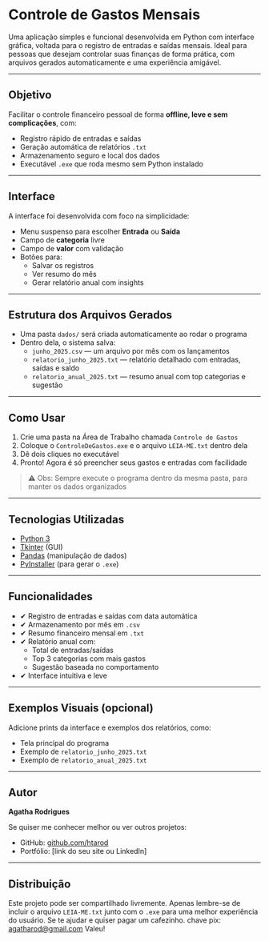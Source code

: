 # Controle de Gastos Mensais

Uma aplicação simples e funcional desenvolvida em Python com interface gráfica, voltada para o registro de entradas e saídas mensais. Ideal para pessoas que desejam controlar suas finanças de forma prática, com arquivos gerados automaticamente e uma experiência amigável.

---

## Objetivo

Facilitar o controle financeiro pessoal de forma **offline, leve e sem complicações**, com:
- Registro rápido de entradas e saídas
- Geração automática de relatórios `.txt`
- Armazenamento seguro e local dos dados
- Executável `.exe` que roda mesmo sem Python instalado

---

## Interface

A interface foi desenvolvida com foco na simplicidade:
- Menu suspenso para escolher **Entrada** ou **Saída**
- Campo de **categoria** livre
- Campo de **valor** com validação
- Botões para:
  - Salvar os registros
  - Ver resumo do mês
  - Gerar relatório anual com insights

---

## Estrutura dos Arquivos Gerados

- Uma pasta `dados/` será criada automaticamente ao rodar o programa
- Dentro dela, o sistema salva:
  - `junho_2025.csv` — um arquivo por mês com os lançamentos
  - `relatorio_junho_2025.txt` — relatório detalhado com entradas, saídas e saldo
  - `relatorio_anual_2025.txt` — resumo anual com top categorias e sugestão

---

## Como Usar

1. Crie uma pasta na Área de Trabalho chamada `Controle de Gastos`
2. Coloque o `ControleDeGastos.exe` e o arquivo `LEIA-ME.txt` dentro dela
3. Dê dois cliques no executável
4. Pronto! Agora é só preencher seus gastos e entradas com facilidade

> ⚠️ Obs: Sempre execute o programa dentro da mesma pasta, para manter os dados organizados

---

## Tecnologias Utilizadas

- [Python 3](https://www.python.org/)
- [Tkinter](https://docs.python.org/3/library/tkinter.html) (GUI)
- [Pandas](https://pandas.pydata.org/) (manipulação de dados)
- [PyInstaller](https://www.pyinstaller.org/) (para gerar o `.exe`)

---

## Funcionalidades

- ✔ Registro de entradas e saídas com data automática
- ✔ Armazenamento por mês em `.csv`
- ✔ Resumo financeiro mensal em `.txt`
- ✔ Relatório anual com:
  - Total de entradas/saídas
  - Top 3 categorias com mais gastos
  - Sugestão baseada no comportamento
- ✔ Interface intuitiva e leve

---

## Exemplos Visuais (opcional)

Adicione prints da interface e exemplos dos relatórios, como:
- Tela principal do programa
- Exemplo de `relatorio_junho_2025.txt`
- Exemplo de `relatorio_anual_2025.txt`

---

## Autor

**Agatha Rodrigues**

Se quiser me conhecer melhor ou ver outros projetos:

- GitHub: [github.com/htarod](https://github.com/htarod)
- Portfólio: [link do seu site ou LinkedIn]

---

## Distribuição

Este projeto pode ser compartilhado livremente. Apenas lembre-se de incluir o arquivo `LEIA-ME.txt` junto com o `.exe` para uma melhor experiência do usuário. Se te ajudar e quiser pagar um cafezinho. chave pix: agatharod@gmail.com 
Valeu!